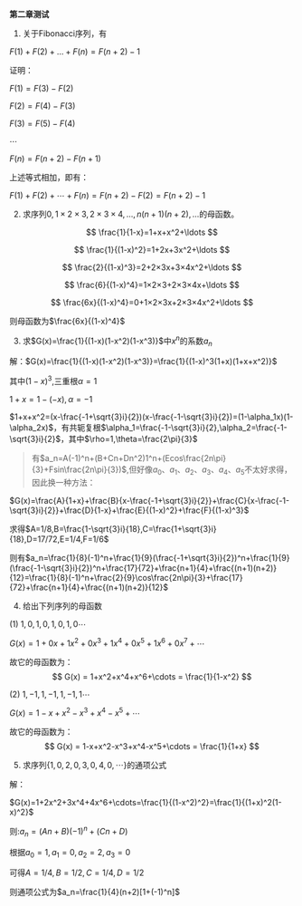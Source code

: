 **第二章测试**

1. 关于Fibonacci序列，有

$F(1)+F(2)+\ldots+F(n)=F(n+2)-1$

证明：

$F(1)=F(3)-F(2)$

$F(2)=F(4)-F(3)$

$F(3)=F(5)-F(4)$

$\cdots$

$F(n)=F(n+2)-F(n+1)$

上述等式相加，即有：

$F(1)+F(2)+\cdots+F(n)=F(n+2)-F(2)=F(n+2)-1$

2. 求序列$0,1×2×3,2×3×4,\ldots,n(n+1)(n+2),\ldots$的母函数。

$$
\frac{1}{1-x}=1+x+x^2+\ldots
$$

$$
\frac{1}{(1-x)^2}=1+2x+3x^2+\ldots
$$

$$
\frac{2}{(1-x)^3}=2+2×3x+3×4x^2+\ldots
$$

$$
\frac{6}{(1-x)^4}=1×2×3+2×3×4x+\ldots
$$

$$
\frac{6x}{(1-x)^4}=0+1×2×3x+2×3×4x^2+\ldots
$$

则母函数为$\frac{6x}{(1-x)^4}$

3. 求$G(x)=\frac{1}{(1-x)(1-x^2)(1-x^3)}$中$x^n$的系数$a_n$

解：$G(x)=\frac{1}{(1-x)(1-x^2)(1-x^3)}=\frac{1}{(1-x)^3(1+x)(1+x+x^2)}$

其中$(1-x)^3,$三重根$\alpha=1$

$1+x=1-(-x),\alpha=-1$

$1+x+x^2=(x-\frac{-1+\sqrt{3}i}{2})(x-\frac{-1-\sqrt{3}i}{2})=(1-\alpha_1x)(1-\alpha_2x)$，有共轭复根$\alpha_1=\frac{-1-\sqrt{3}i}{2},\alpha_2=\frac{-1-\sqrt{3}i}{2}$，其中$\rho=1,\theta=\frac{2\pi}{3}$

> 有$a_n=A(-1)^n+(B+Cn+Dn^2)1^n+(Ecos\frac{2n\pi}{3}+Fsin\frac{2n\pi}{3})$,但好像$a_0、a_1、a_2、a_3、a_4、a_5$不太好求得，因此换一种方法：

$G(x)=\frac{A}{1+x}+\frac{B}{x-\frac{-1+\sqrt{3}i}{2}}+\frac{C}{x-\frac{-1-\sqrt{3}i}{2}}+\frac{D}{1-x}+\frac{E}{(1-x)^2}+\frac{F}{(1-x)^3}$

求得$A=1/8,B=\frac{1-\sqrt{3}i}{18},C=\frac{1+\sqrt{3}i}{18},D=17/72,E=1/4,F=1/6$

则有$a_n=\frac{1}{8}(-1)^n+\frac{1}{9}(\frac{-1+\sqrt{3}i}{2})^n+\frac{1}{9}(\frac{-1-\sqrt{3}i}{2})^n+\frac{17}{72}+\frac{n+1}{4}+\frac{(n+1)(n+2)}{12}=\frac{1}{8}(-1)^n+\frac{2}{9}\cos\frac{2n\pi}{3}+\frac{17}{72}+\frac{n+1}{4}+\frac{(n+1)(n+2)}{12}$

4. 给出下列序列的母函数

(1) $1,0,1,0,1,0,1,0 \cdots$

$G(x)=1+0x+1x^2+0x^3+1x^4+0x^5+1x^6+0x^7+\cdots$

故它的母函数为： $$ G(x) = 1+x^2+x^4+x^6+\cdots = \frac{1}{1-x^2} $$

(2) $1,-1,1,-1,1,-1,1 \cdots$

$G(x)=1-x+x^2-x^3+x^4-x^5+\cdots$

故它的母函数为： $$ G(x) = 1-x+x^2-x^3+x^4-x^5+\cdots = \frac{1}{1+x} $$

5. 求序列$\{1,0,2,0,3,0,4,0,\cdots\}$的通项公式

解：

$G(x)=1+2x^2+3x^4+4x^6+\cdots=\frac{1}{(1-x^2)^2}=\frac{1}{(1+x)^2(1-x)^2}$

则:$a_n=(An+B)(-1)^n+(Cn+D)$

根据$a_0=1,a_1=0,a_2=2,a_3=0$

可得$A=1/4,B=1/2,C=1/4,D=1/2$

则通项公式为$a_n=\frac{1}{4}(n+2)[1+(-1)^n]$
